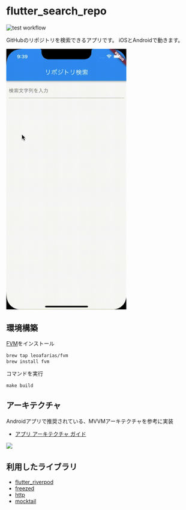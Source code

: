 # flutter_search_repo

![test workflow](https://github.com/tochi86/flutter_search_repo/actions/workflows/test.yaml/badge.svg)

GitHubのリポジトリを検索できるアプリです。
iOSとAndroidで動きます。

<img src="resources/demo.gif" width=320>

## 環境構築

[FVM](https://fvm.app/)をインストール
```
brew tap leoafarias/fvm
brew install fvm
```

コマンドを実行
```
make build
```

## アーキテクチャ

Androidアプリで推奨されている、MVVMアーキテクチャを参考に実装
- [アプリ アーキテクチャ ガイド](https://developer.android.com/jetpack/guide?hl=ja)

<img src="https://developer.android.com/topic/libraries/architecture/images/mad-arch-overview-data.png" width=320>

## 利用したライブラリ

- [flutter_riverpod](https://pub.dev/packages/flutter_riverpod)
- [freezed](https://pub.dev/packages/freezed)
- [http](https://pub.dev/packages/http)
- [mocktail](https://pub.dev/packages/mocktail)
